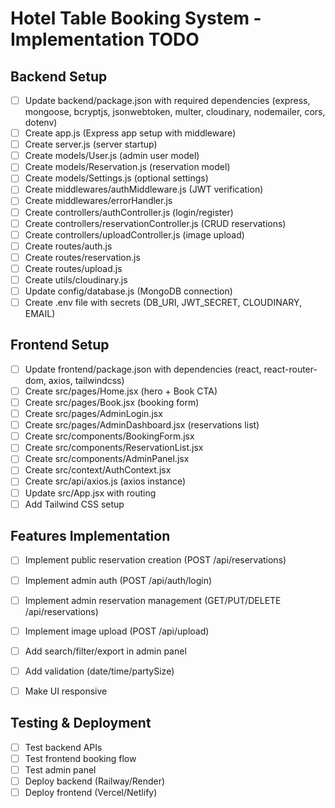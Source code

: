 # Hotel Table Booking System - Implementation TODO

## Backend Setup
- [ ] Update backend/package.json with required dependencies (express, mongoose, bcryptjs, jsonwebtoken, multer, cloudinary, nodemailer, cors, dotenv)
- [ ] Create app.js (Express app setup with middleware)
- [ ] Create server.js (server startup)
- [ ] Create models/User.js (admin user model)
- [ ] Create models/Reservation.js (reservation model)
- [ ] Create models/Settings.js (optional settings)
- [ ] Create middlewares/authMiddleware.js (JWT verification)
- [ ] Create middlewares/errorHandler.js
- [ ] Create controllers/authController.js (login/register)
- [ ] Create controllers/reservationController.js (CRUD reservations)
- [ ] Create controllers/uploadController.js (image upload)
- [ ] Create routes/auth.js
- [ ] Create routes/reservation.js
- [ ] Create routes/upload.js
- [ ] Create utils/cloudinary.js
- [ ] Update config/database.js (MongoDB connection)
- [ ] Create .env file with secrets (DB_URI, JWT_SECRET, CLOUDINARY, EMAIL)

## Frontend Setup
- [ ] Update frontend/package.json with dependencies (react, react-router-dom, axios, tailwindcss)
- [ ] Create src/pages/Home.jsx (hero + Book CTA)
- [ ] Create src/pages/Book.jsx (booking form)
- [ ] Create src/pages/AdminLogin.jsx
- [ ] Create src/pages/AdminDashboard.jsx (reservations list)
- [ ] Create src/components/BookingForm.jsx
- [ ] Create src/components/ReservationList.jsx
- [ ] Create src/components/AdminPanel.jsx
- [ ] Create src/context/AuthContext.jsx
- [ ] Create src/api/axios.js (axios instance)
- [ ] Update src/App.jsx with routing
- [ ] Add Tailwind CSS setup

## Features Implementation
- [ ] Implement public reservation creation (POST /api/reservations)
- [ ] Implement admin auth (POST /api/auth/login)
- [ ] Implement admin reservation management (GET/PUT/DELETE /api/reservations)
- [ ] Implement image upload (POST /api/upload)

- [ ] Add search/filter/export in admin panel
- [ ] Add validation (date/time/partySize)
- [ ] Make UI responsive

## Testing & Deployment
- [ ] Test backend APIs
- [ ] Test frontend booking flow
- [ ] Test admin panel
- [ ] Deploy backend (Railway/Render)
- [ ] Deploy frontend (Vercel/Netlify)

